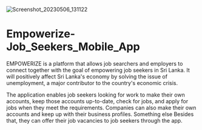 ![Screenshot_20230506_131122](https://github.com/kethu2001/Empowerize-Job_Seekers_Mobile_App/assets/99665491/c0c1ffef-e78f-4152-a8e3-931cdfdb4e3a)

# Empowerize-Job_Seekers_Mobile_App

EMPOWERIZE is a platform that allows job searchers and employers to connect together with the goal of empowering job seekers in Sri Lanka.  It will positively affect Sri Lanka's economy by solving the issue of unemployment, a major contributor to the country's economic crisis.

The application enables job seekers looking for work to make their own accounts, keep those accounts up-to-date, check for jobs, and apply for jobs when they meet the requirements. Companies can also make their own accounts and keep up with their business profiles. Something else Besides that, they can offer their job vacancies to job seekers through the app.

